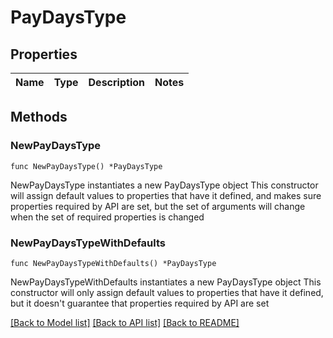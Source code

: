 # PayDaysType

## Properties

Name | Type | Description | Notes
------------ | ------------- | ------------- | -------------

## Methods

### NewPayDaysType

`func NewPayDaysType() *PayDaysType`

NewPayDaysType instantiates a new PayDaysType object
This constructor will assign default values to properties that have it defined,
and makes sure properties required by API are set, but the set of arguments
will change when the set of required properties is changed

### NewPayDaysTypeWithDefaults

`func NewPayDaysTypeWithDefaults() *PayDaysType`

NewPayDaysTypeWithDefaults instantiates a new PayDaysType object
This constructor will only assign default values to properties that have it defined,
but it doesn't guarantee that properties required by API are set


[[Back to Model list]](../README.md#documentation-for-models) [[Back to API list]](../README.md#documentation-for-api-endpoints) [[Back to README]](../README.md)


